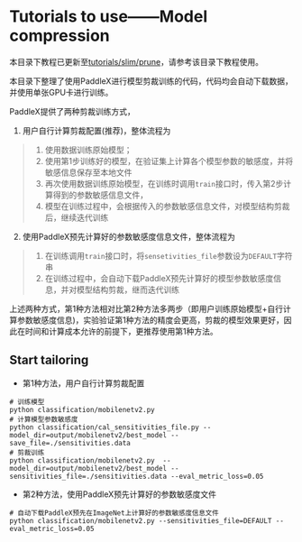 # Tutorials to use——Model compression

本目录下教程已更新至[tutorials/slim/prune](../slim/prune)，请参考该目录下教程使用。


本目录下整理了使用PaddleX进行模型剪裁训练的代码，代码均会自动下载数据，并使用单张GPU卡进行训练。

PaddleX提供了两种剪裁训练方式，  
1. 用户自行计算剪裁配置(推荐)，整体流程为  

> 1. 使用数据训练原始模型；  
> 2. 使用第1步训练好的模型，在验证集上计算各个模型参数的敏感度，并将敏感信息保存至本地文件  
> 3. 再次使用数据训练原始模型，在训练时调用`train`接口时，传入第2步计算得到的参数敏感信息文件，  
> 4. 模型在训练过程中，会根据传入的参数敏感信息文件，对模型结构剪裁后，继续迭代训练  

2. 使用PaddleX预先计算好的参数敏感度信息文件，整体流程为  

> 1. 在训练调用`train`接口时，将`sensetivities_file`参数设为`DEFAULT`字符串  
> 2. 在训练过程中，会自动下载PaddleX预先计算好的模型参数敏感度信息，并对模型结构剪裁，继而迭代训练  

上述两种方式，第1种方法相对比第2种方法多两步（即用户训练原始模型+自行计算参数敏感度信息)，实验验证第1种方法的精度会更高，剪裁的模型效果更好，因此在时间和计算成本允许的前提下，更推荐使用第1种方法。


## Start tailoring

* 第1种方法，用户自行计算剪裁配置

```
# 训练模型
python classification/mobilenetv2.py
# 计算模型参数敏感度
python classification/cal_sensitivities_file.py --model_dir=output/mobilenetv2/best_model --save_file=./sensitivities.data
# 剪裁训练
python classification/mobilenetv2.py  --model_dir=output/mobilenetv2/best_model --sensitivities_file=./sensitivities.data --eval_metric_loss=0.05
```

* 第2种方法，使用PaddleX预先计算好的参数敏感度文件

```
# 自动下载PaddleX预先在ImageNet上计算好的参数敏感度信息文件
python classification/mobilenetv2.py --sensitivities_file=DEFAULT --eval_metric_loss=0.05
```
